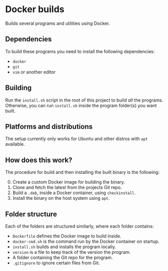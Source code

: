 # Docker builds

Builds several programs and utilities using Docker.

## Dependencies

To build these programs you need to install the following dependencies:

- `docker`
- `git`
- `vim` or another editor

## Building

Run the `install.sh` script in the root of this project to build _all_ the programs.
Otherwise, you can run `install.sh` inside the program folder(s) you want built.

## Platforms and distributions

The setup currently only works for Ubuntu and other distros with `apt` available.

## How does this work?

The procedure for build and then installing the built binary is the following:

0. Create a custom Docker image for building the binary.
1. Clone and fetch the latest from the projects Git repo.
2. Build a `.deb`, inside a Docker container, using `checkinstall`.
3. Install the binary on the host system using `apt`.

## Folder structure

Each of the folders are structured similarly, where each folder contains:

- `Dockerfile` defines the Docker image to build inside.
- `docker-cmd.sh` is the command run by the Docker container on startup.
- `install.sh` builds and installs the program locally.
- `version` is a file to keep track of the version the program.
- A folder containing the Git repo for the program.
- `.gitignore` to ignore certain files from Git.
